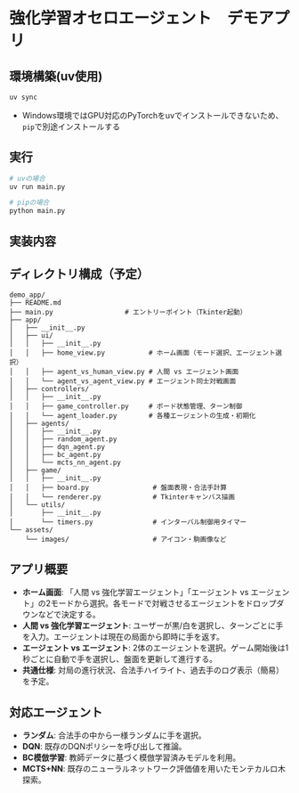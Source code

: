 # 強化学習オセロエージェント　デモアプリ

## 環境構築(uv使用)

```bash
uv sync
```

- Windows環境ではGPU対応のPyTorchをuvでインストールできないため、`pip`で別途インストールする

## 実行

```bash
# uvの場合
uv run main.py
```

```bash
# pipの場合
python main.py
```

## 実装内容

## ディレクトリ構成（予定）

```text
demo_app/
├── README.md
├── main.py                  # エントリーポイント（Tkinter起動）
├── app/
│   ├── __init__.py
│   ├── ui/
│   │   ├── __init__.py
│   │   ├── home_view.py           # ホーム画面（モード選択、エージェント選択）
│   │   ├── agent_vs_human_view.py # 人間 vs エージェント画面
│   │   └── agent_vs_agent_view.py # エージェント同士対戦画面
│   ├── controllers/
│   │   ├── __init__.py
│   │   ├── game_controller.py     # ボード状態管理、ターン制御
│   │   └── agent_loader.py        # 各種エージェントの生成・初期化
│   ├── agents/
│   │   ├── __init__.py
│   │   ├── random_agent.py
│   │   ├── dqn_agent.py
│   │   ├── bc_agent.py
│   │   └── mcts_nn_agent.py
│   ├── game/
│   │   ├── __init__.py
│   │   ├── board.py                # 盤面表現・合法手計算
│   │   └── renderer.py             # Tkinterキャンバス描画
│   └── utils/
│       ├── __init__.py
│       └── timers.py               # インターバル制御用タイマー
└── assets/
    └── images/                     # アイコン・駒画像など
```

## アプリ概要

- **ホーム画面**: 「人間 vs 強化学習エージェント」「エージェント vs エージェント」の2モードから選択。各モードで対戦させるエージェントをドロップダウンなどで決定する。
- **人間 vs 強化学習エージェント**: ユーザーが黒/白を選択し、ターンごとに手を入力。エージェントは現在の局面から即時に手を返す。
- **エージェント vs エージェント**: 2体のエージェントを選択。ゲーム開始後は1秒ごとに自動で手を選択し、盤面を更新して進行する。
- **共通仕様**: 対局の進行状況、合法手ハイライト、過去手のログ表示（簡易）を予定。

## 対応エージェント

- **ランダム**: 合法手の中から一様ランダムに手を選択。
- **DQN**: 既存のDQNポリシーを呼び出して推論。
- **BC模倣学習**: 教師データに基づく模倣学習済みモデルを利用。
- **MCTS+NN**: 既存のニューラルネットワーク評価値を用いたモンテカルロ木探索。